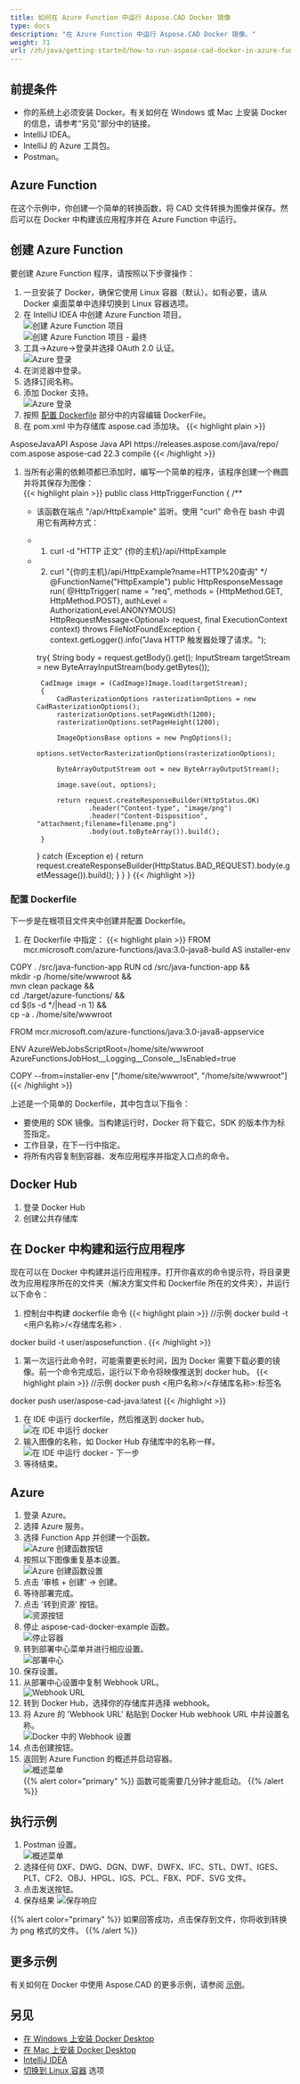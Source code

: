 ```yaml
---
title: 如何在 Azure Function 中运行 Aspose.CAD Docker 镜像
type: docs
description: "在 Azure Function 中运行 Aspose.CAD Docker 镜像。"
weight: 71
url: /zh/java/getting-started/how-to-run-aspose-cad-docker-in-azure-function/
---
```


## 前提条件
- 你的系统上必须安装 Docker。有关如何在 Windows 或 Mac 上安装 Docker 的信息，请参考“另见”部分中的链接。
- IntelliJ IDEA。
- IntelliJ 的 Azure 工具包。
- Postman。

## Azure Function

在这个示例中，你创建一个简单的转换函数，将 CAD 文件转换为图像并保存。然后可以在 Docker 中构建该应用程序并在 Azure Function 中运行。

## 创建 Azure Function

要创建 Azure Function 程序，请按照以下步骤操作：
1. 一旦安装了 Docker，确保它使用 Linux 容器（默认）。如有必要，请从 Docker 桌面菜单中选择切换到 Linux 容器选项。
1. 在 IntelliJ IDEA 中创建 Azure Function 项目。<br>
![创建 Azure Function 项目](/cad/_assets/java/java-azure/create-function-ide-1.png)<br>
![创建 Azure Function 项目 - 最终](/cad/_assets/java/java-azure/create-function-ide-2.png)<br>
1. 工具->Azure->登录并选择 OAuth 2.0 认证。<br>
![Azure 登录](/cad/_assets/java/java-azure/sign-in-azure.png)<br>
1. 在浏览器中登录。
1. 选择订阅名称。
1. 添加 Docker 支持。<br>
![Azure 登录](/cad/_assets/java/java-azure/add-docker-support.png)<br>
1. 按照 <a href="#configuring-a-dockerfile">配置 Dockerfile</a> 部分中的内容编辑 DockerFile。
1. 在 pom.xml 中为存储库 aspose.cad 添加块。
{{< highlight plain >}}
<repositories>
    <repository>
		<id>AsposeJavaAPI</id>
        <name>Aspose Java API</name>
        <url>https://releases.aspose.com/java/repo/</url>
    </repository>
</repositories>


<dependencies>
 <dependency>
    <groupId>com.aspose</groupId>
    <artifactId>aspose-cad</artifactId>
    <version>22.3</version>
    <scope>compile</scope>
  </dependency>
</dependencies>
{{< /highlight >}}

1. 当所有必需的依赖项都已添加时，编写一个简单的程序，该程序创建一个椭圆并将其保存为图像：<br>
{{< highlight plain >}}
public class HttpTriggerFunction {
    /**
     * 该函数在端点 "/api/HttpExample" 监听。使用 "curl" 命令在 bash 中调用它有两种方式：
     * 1. curl -d "HTTP 正文" {你的主机}/api/HttpExample
     * 2. curl "{你的主机}/api/HttpExample?name=HTTP%20查询"
     */
    @FunctionName("HttpExample")
    public HttpResponseMessage run(
            @HttpTrigger(
                name = "req",
                methods = {HttpMethod.GET, HttpMethod.POST},
                authLevel = AuthorizationLevel.ANONYMOUS)
                HttpRequestMessage<Optional<String>> request,
            final ExecutionContext context) throws FileNotFoundException {
        context.getLogger().info("Java HTTP 触发器处理了请求。");

        try{
            String body = request.getBody().get();
            InputStream targetStream = new ByteArrayInputStream(body.getBytes());

            CadImage image = (CadImage)Image.load(targetStream);
            {
                CadRasterizationOptions rasterizationOptions = new CadRasterizationOptions();
                rasterizationOptions.setPageWidth(1200);
                rasterizationOptions.setPageHeight(1200);

                ImageOptionsBase options = new PngOptions();
                options.setVectorRasterizationOptions(rasterizationOptions);

                ByteArrayOutputStream out = new ByteArrayOutputStream();

                image.save(out, options);

                return request.createResponseBuilder(HttpStatus.OK)
                        .header("Content-type", "image/png")
                        .header("Content-Disposition", "attachment;filename=filename.png")
                        .body(out.toByteArray()).build();
            }
        }
        catch (Exception e)
		{
            return request.createResponseBuilder(HttpStatus.BAD_REQUEST).body(e.getMessage()).build();
        }
    }
}
{{< /highlight >}}

### 配置 Dockerfile

下一步是在根项目文件夹中创建并配置 Dockerfile。

1. 在 Dockerfile 中指定：
{{< highlight plain >}}
FROM mcr.microsoft.com/azure-functions/java:3.0-java8-build AS installer-env

COPY . /src/java-function-app
RUN cd /src/java-function-app && \
    mkdir -p /home/site/wwwroot && \
    mvn clean package && \
    cd ./target/azure-functions/ && \
    cd $(ls -d */|head -n 1) && \
    cp -a . /home/site/wwwroot

FROM mcr.microsoft.com/azure-functions/java:3.0-java8-appservice

ENV AzureWebJobsScriptRoot=/home/site/wwwroot \
    AzureFunctionsJobHost__Logging__Console__IsEnabled=true

COPY --from=installer-env ["/home/site/wwwroot", "/home/site/wwwroot"]
{{< /highlight >}}

上述是一个简单的 Dockerfile，其中包含以下指令：

- 要使用的 SDK 镜像。当构建运行时，Docker 将下载它。SDK 的版本作为标签指定。
- 工作目录，在下一行中指定。
- 将所有内容复制到容器、发布应用程序并指定入口点的命令。

## Docker Hub
1. 登录 Docker Hub
1. 创建公共存储库

## 在 Docker 中构建和运行应用程序

现在可以在 Docker 中构建并运行应用程序。打开你喜欢的命令提示符，将目录更改为应用程序所在的文件夹（解决方案文件和 Dockerfile 所在的文件夹），并运行以下命令：

1. 控制台中构建 dockerfile 命令
{{< highlight plain >}}
//示例
docker build -t <用户名称>/<存储库名称> .

docker build -t user/asposefunction .
{{< /highlight >}}

1. 第一次运行此命令时，可能需要更长时间，因为 Docker 需要下载必要的镜像。前一个命令完成后，运行以下命令将映像推送到 docker hub。
{{< highlight plain >}}
//示例
docker push <用户名称>/<存储库名称>:标签名

docker push user/aspose-cad-java:latest
{{< /highlight >}}

1. 在 IDE 中运行 dockerfile，然后推送到 docker hub。<br>
![在 IDE 中运行 docker](/cad/_assets/java/java-azure/docker-run-in-ide.png)<br>
1. 输入图像的名称，如 Docker Hub 存储库中的名称一样。<br>
![在 IDE 中运行 docker - 下一步](/cad/_assets/java/java-azure/docker-run-in-ide-1.png)<br>
1. 等待结束。

## Azure

1. 登录 Azure。
1. 选择 Azure 服务。
1. 选择 Function App 并创建一个函数。<br>
![Azure 创建函数按钮](/cad/_assets/java/java-azure/create-function-azure.png)<br>
1. 按照以下图像重复基本设置。<br>
![Azure 创建函数设置](/cad/_assets/java/java-azure/create-function-settings.png)<br>
1. 点击 '审核 + 创建' -> 创建。
1. 等待部署完成。
1. 点击 '转到资源' 按钮。<br>
![资源按钮](/cad/_assets/java/java-azure/go-to-resource.png)<br>
1. 停止 aspose-cad-docker-example 函数。<br>
![停止容器](/cad/_assets/java/java-azure/stop-container.png)<br>
1. 转到部署中心菜单并进行相应设置。<br>
![部署中心](/cad/_assets/java/java-azure/deployment-center.png)<br>
1. 保存设置。
1. 从部署中心设置中复制 Webhook URL。<br>
![Webhook URL](/cad/_assets/java/java-azure/webhook-url.png)<br>
1. 转到 Docker Hub，选择你的存储库并选择 webhook。
1. 将 Azure 的 'Webhook URL' 粘贴到 Docker Hub webhook URL 中并设置名称。<br>
![Docker 中的 Webhook 设置](/cad/_assets/java/java-azure/webhook.png)<br>
1. 点击创建按钮。
1. 返回到 Azure Function 的概述并启动容器。<br>
![概述菜单](/cad/_assets/java/java-azure/overview.png)<br>
{{% alert color="primary" %}} 
函数可能需要几分钟才能启动。
{{% /alert %}}

## 执行示例

1. Postman 设置。<br>
![概述菜单](/cad/_assets/java/java-azure/postman-settings.png)<br>
1. 选择任何 DXF、DWG、DGN、DWF、DWFX、IFC、STL、DWT、IGES、PLT、CF2、OBJ、HPGL、IGS、PCL、FBX、PDF、SVG 文件。
1. 点击发送按钮。
1. 保存结果
![保存响应](/cad/_assets/java/java-azure/response-postman.png)<br>

{{% alert color="primary" %}} 
如果回答成功，点击保存到文件，你将收到转换为 png 格式的文件。
{{% /alert %}}

## 更多示例

有关如何在 Docker 中使用 Aspose.CAD 的更多示例，请参阅 [示例](https://github.com/aspose-cad/Aspose.CAD-Documentation)。

## 另见

- [在 Windows 上安装 Docker Desktop](https://docs.docker.com/docker-for-windows/install/)
- [在 Mac 上安装 Docker Desktop](https://docs.docker.com/docker-for-mac/install/)
- [IntelliJ IDEA](https://www.jetbrains.com/idea/)
- [切换到 Linux 容器](https://docs.docker.com/docker-for-windows/#switch-between-windows-and-linux-containers) 选项
